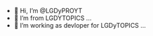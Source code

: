 - 👋 Hi, I’m @LGDyPROYT
- 👀 I’m from LGDYTOPICS ...
- 🌱 I’m working as devloper for LGDyTOPICS ...

<!---
LGDyTOPICS/LGDyTOPICS is a ✨ special ✨ repository because its `README.md` (this file) appears on your GitHub profile.
You can click the Preview link to take a look at your changes.
--->
